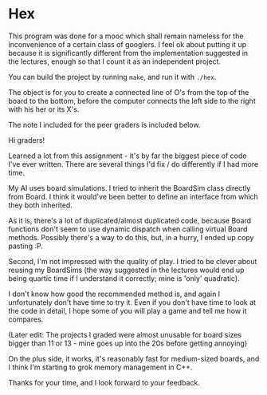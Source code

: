 Hex
===

This program was done for a mooc which shall remain nameless for the inconvenience of a certain class of googlers.  I feel ok about putting it up because it is significantly different from the implementation suggested in the lectures, enough so that I count it as an independent project.

You can build the project by running `make`, and run it with `./hex`.  

The object is for you to create a connected line of O's from the top of the board to the bottom, before the computer connects the left side to the right with his her or its X's.  

The note I included for the peer graders is included below.


Hi graders!

Learned a lot from this assignment - it's by far the biggest piece of code I've ever written.  There are several things I'd fix / do differently if I had more time.

My AI uses board simulations.  I tried to inherit the BoardSim class directly from Board.  I think it would've been better to define an interface from which they both inherited.  

As it is, there's a lot of duplicated/almost duplicated code, because Board functions don't seem to use dynamic dispatch when calling virtual Board methods.  Possibly there's a way to do this, but, in a hurry, I ended up copy pasting :P.

Second, I'm not impressed with the quality of play.  I tried to be clever about reusing my BoardSims (the way suggested in the lectures would end up being quartic time if I understand it correctly; mine is 'only' quadratic).  

I don't know how good the recommended method is, and again I unfortunately don't have time to try it.  Even if you don't have time to look at the code in detail, I hope some of you will play a game and tell me how it compares.

(Later edit:  The projects I graded were almost unusable for board sizes bigger than 11 or 13 - mine goes up into the 20s before getting annoying)

On the plus side, it works, it's reasonably fast for medium-sized boards, and I think I'm starting to grok memory management in C++.

Thanks for your time, and I look forward to your feedback.
